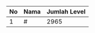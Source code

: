 | No | Nama            | Jumlah Level |
|----|-----------------|--------------|
| 1  | #    |    2965        |
